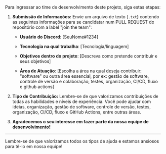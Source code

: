Para ingressar ao time de desenvolvimento deste projeto, siga estas etapas:

1. **Submissão de Informações:**
   Envie um arquivo de texto (`.txt`) contendo as seguintes informações para se candidatar num PULL REQUEST do repositório com a label "join the team":

   - **Usuário do Discord**: [SeuNome#1234]
   - **Tecnologia na qual trabalha**: [Tecnologia/linguagem]
   - **Objetivos dentro do projeto**: [Descreva como pretende contribuir e seus objetivos]

   - **Área de Atuação**: 
     [Escolha a área na qual deseja contribuir: "software" ou outra área essencial, por ex: gestão de software, controle de versão e colaboração, testes, organização, CI/CD, fluxo e github actions]

2. **Tipo de Contribuição:**
   Lembre-se de que valorizamos contribuições de todas as habilidades e níveis de experiência. 
   Você pode ajudar com ideias, organização, gestão de software, controle de versão, testes, organização, CI/CD, fluxo e GitHub Actions, entre outras áreas.

3. **Agradecemos o seu interesse em fazer parte da nossa equipe de desenvolvimento!**

---

Lembre-se de que valorizamos todos os tipos de ajuda e estamos ansiosos para tê-lo em nossa equipe!
